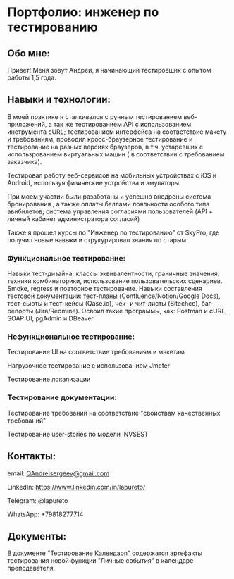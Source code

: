 # Портфолио: инженер по тестированию

## Обо мне:

Привет! Меня зовут Андрей, я начинающий тестировщик с опытом работы 1,5 года.

## Навыки и технологии:

В моей практике я сталкивался с ручным тестированием веб-приложений, а так же тестированием API с использованием инструмента cURL; тестированием интерфейса на соответствие макету и требованиям; проводил кросс-браузерное тестирование и тестирование на разных версиях браузеров, в т.ч. устаревших с использрованием виртуальных машин ( в соответствии с требованием заказчика). 

Тестировал работу веб-сервисов на мобильных устройствах с iOS и Android, используя физические устройства и эмуляторы. 

При моем участии были разаботаны и успешно внедрены система бронирования , а также оплаты баллами лояльности особого типа авибилетов; система управления согласиями пользователей (API + личный кабинет администратора согласий)

Также я прошел курсы по "Инженер по тестированию" от SkyPro, где получил новые навыки и струкурировал знания по старым. 

### Функциональное тестирование:

Навыки тест-дизайна: классы эквивалентности, граничные значения, техники комбинаторики, использование пользовательских сценариев. Smoke, regress и повторное тестирование.
Навыки составления тестовой документации: тест-планы (Confluence/Notion/Google Docs), тест-сьюты и тест-кейсы (Qase.io), чек- и чит-листы (Sitechco), баг-репорты (Jira/Redmine). 
Освоил такие программы, как: Postman и cURL, SOAP UI, pgAdmin и DBeaver. 
### Нефункциональное тестирование:

Тестирование UI на соответствие требованиям и макетам

Нагрузочное тестирование с использованием Jmeter

Тестирование локализации

### Тестирование документации:

Тестирование требований на соответствие "свойствам качественных требований"

Тестирование user-stories по модели INVSEST 

## Контакты:
email: QAndreisergeev@gmail.com

LinkedIn: https://www.linkedin.com/in/lapureto/

Telegram: @lapureto

WhatsApp: +79818277714

## Документы:
В документе "Тестирование Календаря" содержатся артефакты тестирования новой функции "Личные события" в календаре преподавателя.
